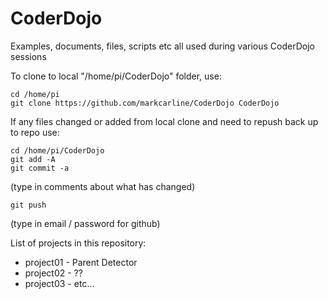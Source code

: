 # CoderDojo
Examples, documents, files, scripts etc all used during various CoderDojo sessions

To clone to local "/home/pi/CoderDojo" folder, use:

    cd /home/pi
    git clone https://github.com/markcarline/CoderDojo CoderDojo

If any files changed or added from local clone and need to repush back up to repo use:

    cd /home/pi/CoderDojo
    git add -A
    git commit -a

(type in comments about what has changed)

    git push

(type in email / password for github)



List of projects in this repository:

- project01 - Parent Detector
- project02 - ??
- project03 - etc...
